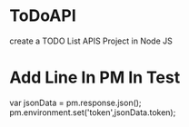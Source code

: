 # ToDoAPI
create a TODO List APIS Project in Node JS

# Add Line In PM In Test
var jsonData = pm.response.json();
pm.environment.set('token',jsonData.token);
